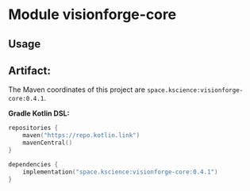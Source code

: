 # Module visionforge-core



## Usage

## Artifact:

The Maven coordinates of this project are `space.kscience:visionforge-core:0.4.1`.

**Gradle Kotlin DSL:**
```kotlin
repositories {
    maven("https://repo.kotlin.link")
    mavenCentral()
}

dependencies {
    implementation("space.kscience:visionforge-core:0.4.1")
}
```

